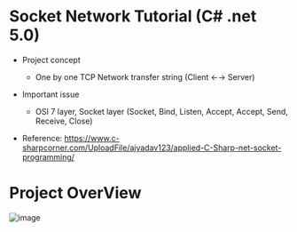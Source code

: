 # Socket Network Tutorial (C# .net 5.0)

* Project concept

  *  One by one TCP Network transfer string  (Client ←→ Server)

* Important issue

  *  OSI 7 layer, Socket layer (Socket, Bind, Listen, Accept, Accept, Send, Receive, Close) 

* Reference: https://www.c-sharpcorner.com/UploadFile/ajyadav123/applied-C-Sharp-net-socket-programming/

# Project OverView

![image](https://raw.githubusercontent.com/Wei-Tsung-Lin/CsharpforSocket/main/demo.jpg)
